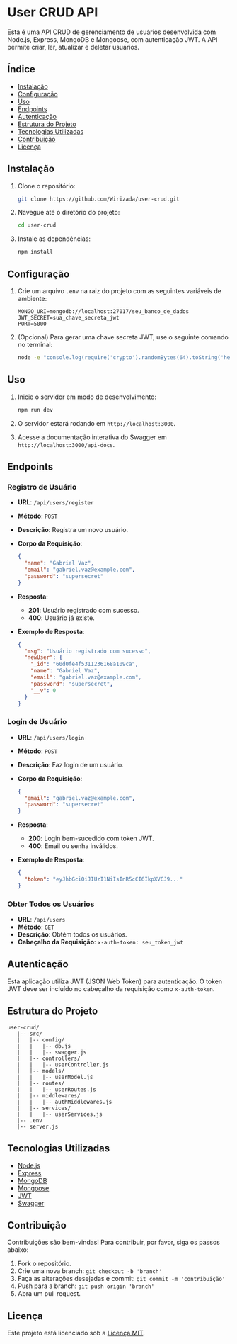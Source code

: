 # User CRUD API

Esta é uma API CRUD de gerenciamento de usuários desenvolvida com Node.js, Express, MongoDB e Mongoose, com autenticação JWT. A API permite criar, ler, atualizar e deletar usuários.

## Índice

- [Instalação](#instalação)
- [Configuração](#configuração)
- [Uso](#uso)
- [Endpoints](#endpoints)
- [Autenticação](#autenticação)
- [Estrutura do Projeto](#estrutura-do-projeto)
- [Tecnologias Utilizadas](#tecnologias-utilizadas)
- [Contribuição](#contribuição)
- [Licença](#licença)

## Instalação

1. Clone o repositório:

   ```bash
   git clone https://github.com/Wirizada/user-crud.git
   ```

2. Navegue até o diretório do projeto:

   ```bash
   cd user-crud
   ```

3. Instale as dependências:

   ```bash
   npm install
   ```

## Configuração

1. Crie um arquivo `.env` na raiz do projeto com as seguintes variáveis de ambiente:

   ```plaintext
   MONGO_URI=mongodb://localhost:27017/seu_banco_de_dados
   JWT_SECRET=sua_chave_secreta_jwt
   PORT=5000
   ```

2. (Opcional) Para gerar uma chave secreta JWT, use o seguinte comando no terminal:

   ```bash
   node -e "console.log(require('crypto').randomBytes(64).toString('hex'));"
   ```

## Uso

1. Inicie o servidor em modo de desenvolvimento:

   ```bash
   npm run dev
   ```

2. O servidor estará rodando em `http://localhost:3000`.

3. Acesse a documentação interativa do Swagger em `http://localhost:3000/api-docs`.

## Endpoints

### Registro de Usuário

- **URL**: `/api/users/register`
- **Método**: `POST`
- **Descrição**: Registra um novo usuário.
- **Corpo da Requisição**:

   ```json
   {
     "name": "Gabriel Vaz",
     "email": "gabriel.vaz@example.com",
     "password": "supersecret"
   }
   ```

- **Resposta**:
  - **201**: Usuário registrado com sucesso.
  - **400**: Usuário já existe.

- **Exemplo de Resposta**:

   ```json
   {
     "msg": "Usuário registrado com sucesso",
     "newUser": {
       "_id": "60d0fe4f5311236168a109ca",
       "name": "Gabriel Vaz",
       "email": "gabriel.vaz@example.com",
       "password": "supersecret",
       "__v": 0
     }
   }
   ```

### Login de Usuário

- **URL**: `/api/users/login`
- **Método**: `POST`
- **Descrição**: Faz login de um usuário.
- **Corpo da Requisição**:

   ```json
   {
     "email": "gabriel.vaz@example.com",
     "password": "supersecret"
   }
   ```

- **Resposta**:
  - **200**: Login bem-sucedido com token JWT.
  - **400**: Email ou senha inválidos.

- **Exemplo de Resposta**:

   ```json
   {
     "token": "eyJhbGciOiJIUzI1NiIsInR5cCI6IkpXVCJ9..."
   }
   ```

### Obter Todos os Usuários

- **URL**: `/api/users`
- **Método**: `GET`
- **Descrição**: Obtém todos os usuários.
- **Cabeçalho da Requisição**: `x-auth-token: seu_token_jwt`

## Autenticação

Esta aplicação utiliza JWT (JSON Web Token) para autenticação. O token JWT deve ser incluído no cabeçalho da requisição como `x-auth-token`.

## Estrutura do Projeto

```plaintext
user-crud/
   |-- src/
   |   |-- config/
   |   |   |-- db.js
   |   |   |-- swagger.js
   |   |-- controllers/
   |   |   |-- userController.js
   |   |-- models/
   |   |   |-- userModel.js
   |   |-- routes/
   |   |   |-- userRoutes.js
   |   |-- middlewares/
   |   |   |-- authMiddlewares.js
   |   |-- services/
   |   |   |-- userServices.js
   |-- .env
   |-- server.js
```

## Tecnologias Utilizadas

- [Node.js](https://nodejs.org/)
- [Express](https://expressjs.com/)
- [MongoDB](https://www.mongodb.com/)
- [Mongoose](https://mongoosejs.com/)
- [JWT](https://jwt.io/)
- [Swagger](https://swagger.io/)

## Contribuição

Contribuições são bem-vindas! Para contribuir, por favor, siga os passos abaixo:

1. Fork o repositório.
2. Crie uma nova branch: `git checkout -b 'branch'`
3. Faça as alterações desejadas e commit: `git commit -m 'contribuição'`
4. Push para a branch: `git push origin 'branch'`
5. Abra um pull request.

## Licença

Este projeto está licenciado sob a [Licença MIT](https://opensource.org/licenses/MIT).

